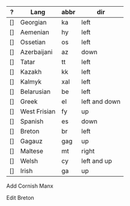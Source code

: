 | ?   | Lang         | abbr | dir           |
| --- | ------------ | ---- | ------------- |
| []  | Georgian     | ka   | left          |
| []  | Aemenian     | hy   | left          |
| []  | Ossetian     | os   | left          |
| []  | Azerbaijani  | az   | down          |
| []  | Tatar        | tt   | left          |
| []  | Kazakh       | kk   | left          |
| []  | Kalmyk       | xal  | left          |
| []  | Belarusian   | be   | left          |
| []  | Greek        | el   | left and down |
| []  | West Frisian | fy   | up            |
| []  | Spanish      | es   | down          |
| []  | Breton       | br   | left          |
| []  | Gagauz       | gag  | up            |
| []  | Maltese      | mt   | right         |
| []  | Welsh        | cy   | left and up   |
| []  | Irish        | ga   | up            |

Add
Cornish
Manx

Edit
Breton
